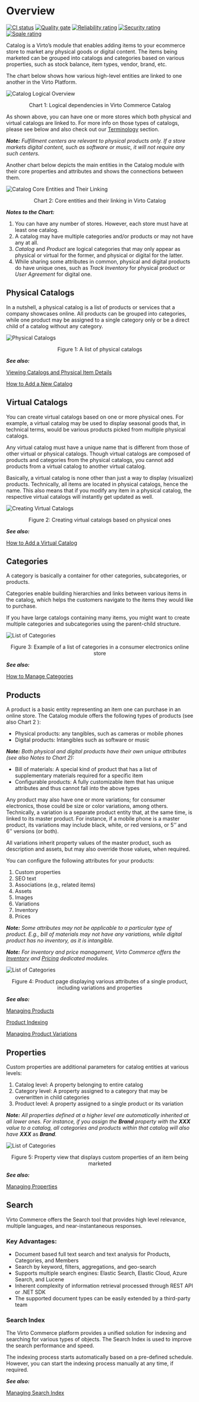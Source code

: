 # Overview

[![CI status](https://github.com/VirtoCommerce/vc-module-catalog/workflows/Module%20CI/badge.svg?branch=dev)](https://github.com/VirtoCommerce/vc-module-catalog/actions?query=workflow%3A"Module+CI") [![Quality gate](https://sonarcloud.io/api/project_badges/measure?project=VirtoCommerce_vc-module-catalog&metric=alert_status&branch=dev)](https://sonarcloud.io/dashboard?id=VirtoCommerce_vc-module-catalog) [![Reliability rating](https://sonarcloud.io/api/project_badges/measure?project=VirtoCommerce_vc-module-catalog&metric=reliability_rating&branch=dev)](https://sonarcloud.io/dashboard?id=VirtoCommerce_vc-module-catalog) [![Security rating](https://sonarcloud.io/api/project_badges/measure?project=VirtoCommerce_vc-module-catalog&metric=security_rating&branch=dev)](https://sonarcloud.io/dashboard?id=VirtoCommerce_vc-module-catalog) [![Sqale rating](https://sonarcloud.io/api/project_badges/measure?project=VirtoCommerce_vc-module-catalog&metric=sqale_rating&branch=dev)](https://sonarcloud.io/dashboard?id=VirtoCommerce_vc-module-catalog)

Catalog is a Virto’s module that enables adding items to your ecommerce store to market any physical goods or digital content. The items being marketed can be grouped into catalogs and categories based on various properties, such as stock balance, item types, vendor, brand, etc.

The chart below shows how various high-level entities are linked to one another in the Virto Platform.

![Catalog Logical Overview](./media/overview/01_catalog_logical_overview_chart.png)
<p align=center>Chart 1: Logical dependencies in Virto Commerce Catalog</p>

As shown above, you can have one or more stores which both physical and virtual catalogs are linked to. For more info on those types of catalogs, please see below and also check out our [Terminology](glossary.md) section.

***Note:*** *Fulfillment centers are relevant to physical products only. If a store markets digital content, such as software or music, it will not require any such centers.*

Another chart below depicts the main entities in the Catalog module with their core properties and attributes and shows the connections between them.

![Catalog Core Entities and Their Linking](./media/overview/02_catalog_overview_chart_AK.png)
<p align=center>Chart 2: Core entities and their linking in Virto Catalog</p>

***Notes to the Chart:***

1.	You can have any number of stores. However, each store must have at least one catalog.
2.	A catalog may have multiple categories and/or products or may not have any at all.
3.	*Catalog* and *Product* are logical categories that may only appear as physical or virtual for the former, and physical or digital for the latter.
4.	While sharing some attributes in common, physical and digital products do have unique ones, such as *Track Inventory* for physical product or *User Agreement* for digital one.

## Physical Catalogs

In a nutshell, a physical catalog is a list of products or services that a company showcases online. All products can be grouped into categories, while one product may be assigned to a single category only or be a direct child of a catalog without any category.

![Physical Catalogs](./media/overview/03_catalog_list_of_physical_catalogs.png)
<p align=center>Figure 1: A list of physical catalogs</p>

***See also:***

[Viewing Catalogs and Physical Item Details](view-catalogs-and-physical-items.md)

[How to Add a New Catalog](add-new-catalog.md)

## Virtual Catalogs

You can create virtual catalogs based on one or more physical ones. For example, a virtual catalog may be used to display seasonal goods that, in technical terms, would be various products picked from multiple physical catalogs.

Any virtual catalog must have a unique name that is different from those of other virtual or physical catalogs. Though virtual catalogs are composed of products and categories from the physical catalogs, you cannot add products from a virtual catalog to another virtual catalog.

Basically, a virtual catalog is none other than just a way to display (visualize) products. Technically, all items are located in physical catalogs, hence the name. This also means that if you modify any item in a physical catalog, the respective virtual catalogs will instantly get updated as well.

![Creating Virtual Catalogs](./media/overview/04_catalog_creating_virtual_catalogs.png)
<p align=center>Figure 2: Creating virtual catalogs based on physical ones</p>

***See also:***

[How to Add a Virtual Catalog](add-virtual-catalog.md)

## Categories

A category is basically a container for other categories, subcategories, or products.

Categories enable building hierarchies and links between various items in the catalog, which helps the customers navigate to the items they would like to purchase.

If you have large catalogs containing many items, you might want to create multiple categories and subcategories using the parent-child structure.

![List of Categories](./media/overview/05_catalog_categories.png)
<p align=center>Figure 3: Example of a list of categories in a consumer electronics online store</p>

***See also:***

[How to Manage Categories](manage-categories.md)

## Products

A product is a basic entity representing an item one can purchase in an online store. The Catalog module offers the following types of products (see also Chart 2 ): 

- Physical products: any tangibles, such as cameras or mobile phones
- Digital products: Intangibles such as software or music

***Note:*** *Both physical and digital products have their own unique attributes (see also Notes to Chart 2):*
- Bill of materials: A special kind of product that has a list of supplementary materials required for a specific item
- Configurable products: A fully customizable item that has unique attributes and thus cannot fall into the above types

Any product may also have one or more variations; for consumer electronics, those could be size or color variations, among others. Technically, a variation is a separate product entity that, at the same time, is linked to its master product. For instance, if a mobile phone is a master product, its variations may include black, white, or red versions, or 5’’ and 6’’ versions (or both).

All variations inherit property values of the master product, such as description and assets, but may also override those values, when required.

You can configure the following attributes for your products:

1.	Custom properties
2.	SEO text
3.	Associations (e.g., related items)
4.	Assets 
5.	Images
6.	Variations  
7.	Inventory  
8.	Prices

***Note:*** *Some attributes may not be applicable to a particular type of product. E.g., bill of materials may not have any variations, while digital product has no inventory, as it is intangible.*

***Note:*** *For inventory and price management, Virto Commerce offers the [Inventory](https://virtocommerce.com/docs/latest/modules/inventory/) and [Pricing](https://virtocommerce.com/docs/latest/modules/pricing/) dedicated modules.*

![List of Categories](./media/overview/06_catalog_product_profile_attributes.png)
<p align=center>Figure 4: Product page displaying various attributes of a single product, including variations and properties</p>

***See also:***

[Managing Products](manage-physical-products.md)

[Product Indexing](product-indexing.md)

[Managing Product Variations](manage-product-variations.md)

## Properties

Custom properties are additional parameters for catalog entities at various levels:

1.	Catalog level: A property belonging to entire catalog
2.	Category level: A property assigned to a category that may be overwritten in child categories
3.	Product level: A property assigned to a single product or its variation

***Note:*** *All properties defined at a higher level are automatically inherited at all lower ones. For instance, if you assign the* ***Brand*** *property with the* ***XXX*** *value to a catalog, all categories and products within that catalog will also have* ***XXX*** as ***Brand***_._

![List of Categories](./media/overview/08_catalog_product_properties_arrow.png)
<p align=center>Figure 5: Property view that displays custom properties of an item being marketed</p>

***See also:***

[Managing Properties](manage-properties.md)

## Search

Virto Commerce offers the Search tool that provides high level relevance, multiple languages, and near-instantaneous responses.

### Key Advantages:
- Document based full text search and text analysis for Products, Categories, and Members   
- Search by keyword, filters, aggregations, and geo-search  
- Supports multiple search engines: Elastic Search, Elastic Cloud, Azure Search, and Lucene
- Inherent complexity of information retrieval processed through REST API or .NET SDK
- The supported document types can be easily extended by a third-party team

### Search Index

The Virto Commerce platform provides a unified solution for indexing and searching for various types of objects. The Search Index is used to improve the search performance and speed.

The indexing process starts automatically based on a pre-defined schedule. However, you can start the indexing process manually at any time, if required.

***See also:***

[Managing Search Index](manage-search-index.md)
